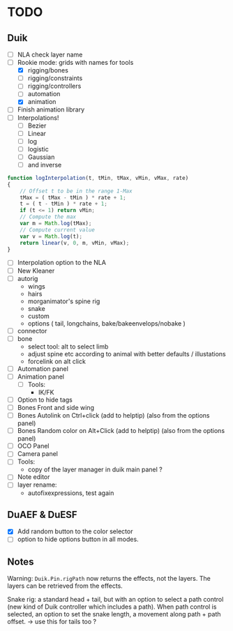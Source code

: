# TODO

## Duik


- [ ] NLA check layer name
- [ ] Rookie mode: grids with names for tools
    - [x] rigging/bones
    - [ ] rigging/constraints
    - [ ] rigging/controllers
    - [ ] automation
    - [x] animation
- [ ] Finish animation library
- [ ] Interpolations!
    - [ ] Bezier
    - [ ] Linear
    - [ ] log
    - [ ] logistic
    - [ ] Gaussian
    - [ ] and inverse

```js
function logInterpolation(t, tMin, tMax, vMin, vMax, rate)
{
	// Offset t to be in the range 1-Max
	tMax = ( tMax - tMin ) * rate + 1;
	t = ( t - tMin ) * rate + 1;
	if (t <= 1) return vMin;
	// Compute the max
	var m = Math.log(tMax);
	// Compute current value
	var v = Math.log(t);
	return linear(v, 0, m, vMin, vMax);
}
```

- [ ] Interpolation option to the NLA
- [ ] New Kleaner
- [ ] autorig
    - wings
    - hairs
    - morganimator's spine rig
    - snake
    - custom
    - options ( tail, longchains, bake/bakeenvelops/nobake )
- [ ] connector
- [ ] bone
    - select tool: alt to select limb
    - adjust spine etc according to animal with better defaults / illustations
    - forcelink on alt click
- [ ] Automation panel
- [ ] Animation panel
    - [ ] Tools:
        - IK/FK
- [ ] Option to hide tags
- [ ] Bones Front and side wing
- [ ] Bones Autolink on Ctrl+click (add to helptip) (also from the options panel)
- [ ] Bones Random color on Alt+Click (add to helptip) (also from the options panel)
- [ ] OCO Panel
- [ ] Camera panel
- [ ] Tools:
    - copy of the layer manager in duik main panel ?
- [ ] Note editor
- [ ] layer rename:
    - autofixexpressions, test again

## DuAEF & DuESF

- [x] Add random button to the color selector
- [ ] option to hide options button in all modes.

## Notes

Warning: `Duik.Pin.rigPath` now returns the effects, not the layers. The layers can be retrieved from the effects.

Snake rig: a standard head + tail, but with an option to select a path control (new kind of Duik controller which includes a path). When path control is selected, an option to set the snake length, a movement along path + path offset.
-> use this for tails too ?
